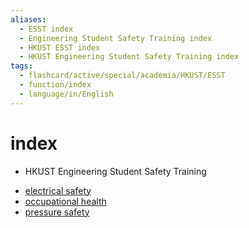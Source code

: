 ```yaml
---
aliases:
  - ESST index
  - Engineering Student Safety Training index
  - HKUST ESST index
  - HKUST Engineering Student Safety Training index
tags:
  - flashcard/active/special/academia/HKUST/ESST
  - function/index
  - language/in/English
---
```


# index

- HKUST Engineering Student Safety Training

<!-- list separator -->

- [electrical safety](electrical%20safety/index.md)
- [occupational health](occupational%20health/index.md)
- [pressure safety](pressure%20safety/index.md)

